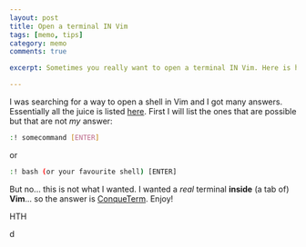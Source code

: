 ```yaml
---
layout: post
title: Open a terminal IN Vim
tags: [memo, tips]
category: memo
comments: true

excerpt: Sometimes you really want to open a terminal IN Vim. Here is how you do that!

---
```


I was searching for a way to open a shell in Vim and I got many answers.
Essentially all the juice is listed [here](http://stackoverflow.com/questions/1236563/how-to-run-a-terminal-inside-of-vim).
First I will list the ones that are possible but that are not *my* answer:

```bash
:! somecommand [ENTER]
```

or

```bash
:! bash (or your favourite shell) [ENTER]
```

But no... this is not what I wanted. I wanted a *real* terminal **inside** (a tab of) **Vim**... so the answer is [ConqueTerm](https://code.google.com/p/conque/). Enjoy!

HTH

d
